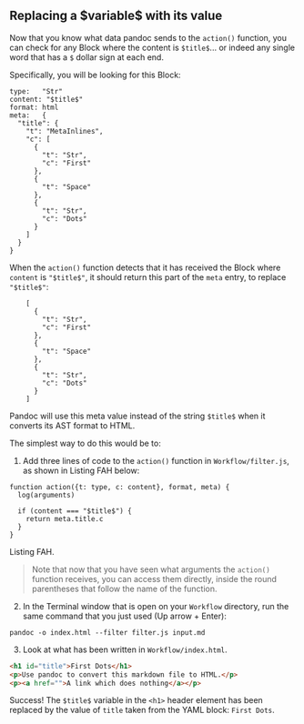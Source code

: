 <section
  id="replace-with-value"
  data-item=" Using $variable$ value"
>
  <h2> Replacing a $variable$ with its value</h2>


Now that you know what data pandoc sends to the `action()` function, you can check for any Block where the content is `$title$`... or indeed any single word that has a `$` dollar sign at each end.

Specifically, you will be looking for this Block:
```js-#101
type:   "Str"
content: "$title$"
format: html
meta:   {
  "title": {
    "t": "MetaInlines",
    "c": [
      {
        "t": "Str",
        "c": "First"
      },
      {
        "t": "Space"
      },
      {
        "t": "Str",
        "c": "Dots"
      }
    ]
  }
}
```

When the `action()` function detects that it has received the Block where `content` is `"$title$"`, it should return this part of the `meta` entry, to replace `"$title$"`:

```js-#
    [
      {
        "t": "Str",
        "c": "First"
      },
      {
        "t": "Space"
      },
      {
        "t": "Str",
        "c": "Dots"
      }
    ]
```

Pandoc will use this meta value instead of the string `$title$` when it converts its AST format to HTML.

The simplest way to do this would be to:

1. Add three lines of code to the `action()` function in `Workflow/filter.js`, as shown in Listing FAH below:

```js-#5
function action({t: type, c: content}, format, meta) {
  log(arguments)
  
  if (content === "$title$") {
    return meta.title.c
  }
}
```
Listing FAH.

> Note that now that you have seen what arguments the `action()` function receives, you can access them directly, inside the round parentheses that follow the name of the function.

2. In the Terminal window that is open on your `Workflow` directory, run the same command that you just used (Up arrow + Enter):
```bash-#
pandoc -o index.html --filter filter.js input.md
```

3. Look at what has been written in `Workflow/index.html`.

```html
<h1 id="title">First Dots</h1>
<p>Use pandoc to convert this markdown file to HTML.</p>
<p><a href="">A link which does nothing</a></p>
```

Success! The `$title$` variable in the `<h1>` header element has been replaced by the value of `title` taken from the YAML block: `First Dots`.

</section>